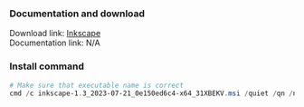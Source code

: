 ### Documentation and download
Download link: [Inkscape](https://inkscape.org/) <br />
Documentation link: N/A

### Install command
```powershell
# Make sure that executable name is correct
cmd /c inkscape-1.3_2023-07-21_0e150ed6c4-x64_31XBEKV.msi /quiet /qn /norestart
```
